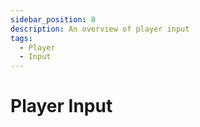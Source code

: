 ```yaml
---
sidebar_position: 8
description: An overview of player input
tags:
  - Player
  - Input
---
```


# Player Input
